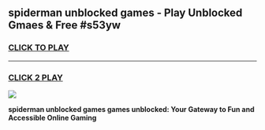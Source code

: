 
## spiderman unblocked games - Play Unblocked Gmaes & Free #s53yw
<h3>
<a href="https://premium.freeplayer.one?title=spiderman_unblocked_games&ref=03M">CLICK TO PLAY</a></h3>
<hr>

<h3>
<a href="https://premium.freeplayer.one?title=spiderman_unblocked_games&ref=03M">CLICK 2 PLAY</a>
  
</h3>

<a href="https://premium.freeplayer.one?title=spiderman_unblocked_games&ref=03M"><img src="https://clearcache.store/games.png"></a>


**spiderman unblocked games games unblocked: Your Gateway to Fun and Accessible Online Gaming**
